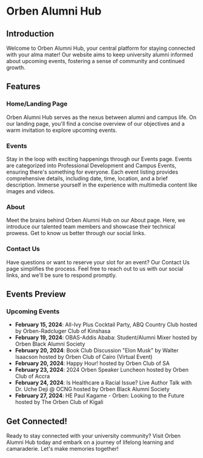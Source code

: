 # Orben Alumni Hub

## Introduction
Welcome to Orben Alumni Hub, your central platform for staying connected with your alma mater! Our website aims to keep university alumni informed about upcoming events, fostering a sense of community and continued growth.

## Features
### Home/Landing Page
Orben Alumni Hub serves as the nexus between alumni and campus life. On our landing page, you'll find a concise overview of our objectives and a warm invitation to explore upcoming events.

### Events
Stay in the loop with exciting happenings through our Events page. Events are categorized into Professional Development and Campus Events, ensuring there's something for everyone. Each event listing provides comprehensive details, including date, time, location, and a brief description. Immerse yourself in the experience with multimedia content like images and videos.

### About
Meet the brains behind Orben Alumni Hub on our About page. Here, we introduce our talented team members and showcase their technical prowess. Get to know us better through our social links.

### Contact Us
Have questions or want to reserve your slot for an event? Our Contact Us page simplifies the process. Feel free to reach out to us with our social links, and we'll be sure to respond promptly.

## Events Preview
### Upcoming Events
- **February 15, 2024**: All-Ivy Plus Cocktail Party, ABQ Country Club hosted by Orben-Radcluger Club of Kinshasa
- **February 19, 2024**: OBAS-Addis Ababa: Student/Alumni Mixer hosted by Orben Black Alumni Society
- **February 20, 2024**: Book Club Discussion "Elon Musk" by Walter Isaacson hosted by Orben Club of Cairo (Virtual Event)
- **February 20, 2024**: Happy Hour! hosted by Orben Club of SA
- **February 23, 2024**: 2024 Orben Speaker Luncheon hosted by Orben Club of Accra
- **February 24, 2024**: Is Healthcare a Racial Issue? Live Author Talk with Dr. Uche Deji @ OCNG hosted by Orben Black Alumni Society
- **February 27, 2024**: HE Paul Kagame - Orben: Looking to the Future hosted by The Orben Club of Kigali

## Get Connected!
Ready to stay connected with your university community? Visit Orben Alumni Hub today and embark on a journey of lifelong learning and camaraderie. Let's make memories together!
